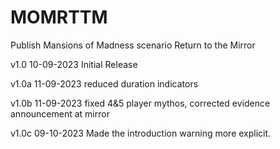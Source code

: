 # MOMRTTM
 Publish Mansions of Madness scenario Return to the Mirror

v1.0  10-09-2023 Initial Release

v1.0a 11-09-2023 reduced duration indicators

v1.0b 11-09-2023 fixed 4&5 player mythos, corrected evidence announcement at mirror

v1.0c 09-10-2023 Made the introduction warning more explicit.

